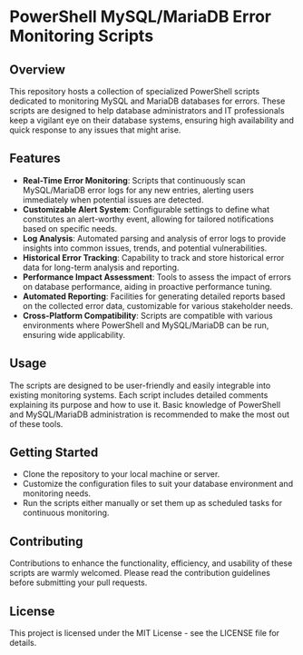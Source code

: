 
# PowerShell MySQL/MariaDB Error Monitoring Scripts

## Overview
This repository hosts a collection of specialized PowerShell scripts dedicated to monitoring MySQL and MariaDB databases for errors. These scripts are designed to help database administrators and IT professionals keep a vigilant eye on their database systems, ensuring high availability and quick response to any issues that might arise.

## Features

- **Real-Time Error Monitoring**: Scripts that continuously scan MySQL/MariaDB error logs for any new entries, alerting users immediately when potential issues are detected.
- **Customizable Alert System**: Configurable settings to define what constitutes an alert-worthy event, allowing for tailored notifications based on specific needs.
- **Log Analysis**: Automated parsing and analysis of error logs to provide insights into common issues, trends, and potential vulnerabilities.
- **Historical Error Tracking**: Capability to track and store historical error data for long-term analysis and reporting.
- **Performance Impact Assessment**: Tools to assess the impact of errors on database performance, aiding in proactive performance tuning.
- **Automated Reporting**: Facilities for generating detailed reports based on the collected error data, customizable for various stakeholder needs.
- **Cross-Platform Compatibility**: Scripts are compatible with various environments where PowerShell and MySQL/MariaDB can be run, ensuring wide applicability.

## Usage

The scripts are designed to be user-friendly and easily integrable into existing monitoring systems. Each script includes detailed comments explaining its purpose and how to use it. Basic knowledge of PowerShell and MySQL/MariaDB administration is recommended to make the most out of these tools.

## Getting Started

- Clone the repository to your local machine or server.
- Customize the configuration files to suit your database environment and monitoring needs.
- Run the scripts either manually or set them up as scheduled tasks for continuous monitoring.

## Contributing

Contributions to enhance the functionality, efficiency, and usability of these scripts are warmly welcomed. Please read the contribution guidelines before submitting your pull requests.

## License

This project is licensed under the MIT License - see the LICENSE file for details.
